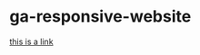 # ga-responsive-website

[this is a link](www.google.com "Link")

[this is also a link]: www.facebook.com

